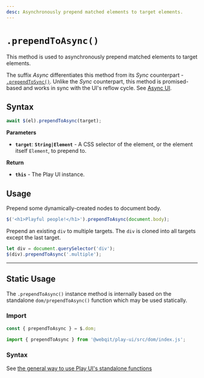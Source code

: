 ```yaml
---
desc: Asynchronously prepend matched elements to target elements.
---
```

# `.prependToAsync()`

This method is used to asynchronously prepend matched elements to target elements.

The suffix *Async* differentiates this method from its *Sync* counterpart - [`.prependToSync()`](../prependtosync). Unlike the *Sync* counterpart, this method is promised-based and works in sync with the UI's reflow cycle. See [Async UI](../../overview#meet-async-ui).

## Syntax

```js
await $(el).prependToAsync(target);
```

**Parameters**

+ **`target`**: **`String|Element`** - A CSS selector of the element, or the element itself `Element`, to prepend to.

**Return**

+ **`this`** - The Play UI instance.

## Usage

Prepend some dynamically-created nodes to document body.

```js
$('<h1>Playful people!</h1>').prependToAsync(document.body);
```

Prepend an existing `div` to multiple targets. The `div` is cloned into all targets except the last target.

```js
let div = document.querySelector('div');
$(div).prependToAsync('.multiple');
```

------

## Static Usage

The `.prependToAsync()` instance method is internally based on the standalone `dom/prependToAsync()` function which may be used statically.

### Import

```js
const { prependToAsync } = $.dom;
```
```js
import { prependToAsync } from '@webqit/play-ui/src/dom/index.js';
```

### Syntax

See [the general way to use Play UI's standalone functions](../../../overview#use-as-descrete-utilities)